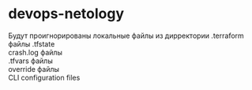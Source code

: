 # devops-netology

Будут проигнорированы локальные файлы из дирректории .terraform  
файлы .tfstate  
crash.log файлы  
.tfvars файлы  
override файлы  
CLI configuration files
